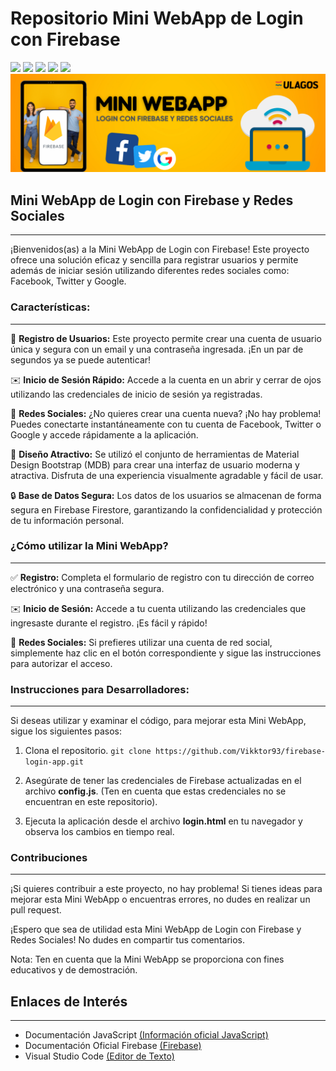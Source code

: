# Repositorio Mini WebApp de Login con Firebase
<p align="left">
   <img src="https://img.shields.io/badge/Status-En%20Desarrollo-green?style=plastic">
   <img src="https://img.shields.io/badge/JavaScript-F7DF1E?tyle=plastic&logo=javascript&logoColor=white&labelColor=F7DF1E">
   <img src="https://img.shields.io/badge/HTML5-%23E34F26.svg?style=plastic&logo=HTML5&logoColor=white">
   <img src="https://img.shields.io/badge/CSS3-%231572B6.svg?style=plastic&logo=CSS3&logoColor=white">
   <img src="https://img.shields.io/badge/Firebase-FFCA28?tyle=plastic&logo=firebase&logoColor=white&labelColor=FFCA28">
   <img src="./assets/img/miniWebApp.png"/>

## Mini WebApp de Login con Firebase y Redes Sociales
---

¡Bienvenidos(as) a la Mini WebApp de Login con Firebase! Este proyecto ofrece una solución eficaz y sencilla para registrar usuarios y permite además de iniciar sesión utilizando diferentes redes sociales como: Facebook, Twitter y Google.

### Características:
---

:bust_in_silhouette: **Registro de Usuarios:** Este proyecto permite crear una cuenta de usuario única y segura con un email y una contraseña ingresada. ¡En un par de segundos ya se puede autenticar!

:envelope: **Inicio de Sesión Rápido:** Accede a la cuenta en un abrir y cerrar de ojos utilizando las credenciales de inicio de sesión ya registradas.

:rocket: **Redes Sociales:** ¿No quieres crear una cuenta nueva? ¡No hay problema! Puedes conectarte instantáneamente con tu cuenta de Facebook, Twitter o Google y accede rápidamente a la aplicación.

:iphone: **Diseño Atractivo:** Se utilizó el conjunto de herramientas de Material Design Bootstrap (MDB) para crear una interfaz de usuario moderna y atractiva. Disfruta de una experiencia visualmente agradable y fácil de usar.

:lock: **Base de Datos Segura:** Los datos de los usuarios se almacenan de forma segura en Firebase Firestore, garantizando la confidencialidad y protección de tu información personal.

### ¿Cómo utilizar la Mini WebApp?
---

:white_check_mark: **Registro:** Completa el formulario de registro con tu dirección de correo electrónico y una contraseña segura. 

:envelope: **Inicio de Sesión:** Accede a tu cuenta utilizando las credenciales que ingresaste durante el registro. ¡Es fácil y rápido!

:rocket: **Redes Sociales:** Si prefieres utilizar una cuenta de red social, simplemente haz clic en el botón correspondiente y sigue las instrucciones para autorizar el acceso.

### Instrucciones para Desarrolladores:
---

Si deseas utilizar y examinar el código, para mejorar esta Mini WebApp, sigue los siguientes pasos:

1. Clona el repositorio.
`git clone https://github.com/Vikktor93/firebase-login-app.git`

2. Asegúrate de tener las credenciales de Firebase actualizadas en el archivo **config.js**. (Ten en cuenta que estas credenciales no se encuentran en este repositorio).

3. Ejecuta la aplicación desde el archivo **login.html** en tu navegador y observa los cambios en tiempo real.

### Contribuciones
---

¡Si quieres contribuir a este proyecto, no hay problema! Si tienes ideas para mejorar esta Mini WebApp o encuentras errores, no dudes en realizar un pull request.

¡Espero que sea de utilidad esta Mini WebApp de Login con Firebase y Redes Sociales! No dudes en compartir tus comentarios. 

Nota: Ten en cuenta que la Mini WebApp se proporciona con fines educativos y de demostración.

## Enlaces de Interés
---

- Documentación JavaScript [(Información oficial JavaScript)][js]
- Documentación Oficial Firebase [(Firebase)][firebase]
- Visual Studio Code [(Editor de Texto)][vscode]

[js]: https://developer.mozilla.org/es/docs/Web/JavaScript
[vscode]: https://code.visualstudio.com/download
[firebase]:https://firebase.google.com/docs?hl=es-419

